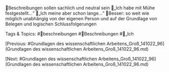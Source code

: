 Beschreibungen sollen sachlich und neutral sein
„Ich habe mit Mühe festgestellt…“
„Ich meine aber schon lange…“
Besser: so weit wie möglich unabhängig von der eigenen Person und auf der Grundlage von Belegen und 
logischen Schlussfolgerungen

   Tags & Topics:
   #beschreibungen
   #Beschreibungen
   #„Ich

[Previous: #Grundlagen des wissenschaftlichen Arbeitens_Groß_141022_96](Grundlagen des wissenschaftlichen Arbeitens_Groß_141022_96.md)

[Next: #Grundlagen des wissenschaftlichen Arbeitens_Groß_141022_96](Grundlagen des wissenschaftlichen Arbeitens_Groß_141022_96.md)